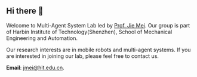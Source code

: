 ## Hi there 👋

Welcome to Multi-Agent System Lab led by [Prof. Jie Mei](http://faculty.hitsz.edu.cn/meijie). Our group is part of Harbin Institute of Technology(Shenzhen), School of Mechanical Engineering and Automation.

Our research interests are in mobile robots and multi-agent systems. If you are interested in joining our lab, please feel free to contact us.

**Email**: jmei@hit.edu.cn.

<!--

**Here are some ideas to get you started:**

🙋‍♀️ A short introduction - what is your organization all about?
🌈 Contribution guidelines - how can the community get involved?
👩‍💻 Useful resources - where can the community find your docs? Is there anything else the community should know?
🍿 Fun facts - what does your team eat for breakfast?
🧙 Remember, you can do mighty things with the power of [Markdown](https://docs.github.com/github/writing-on-github/getting-started-with-writing-and-formatting-on-github/basic-writing-and-formatting-syntax)
-->
